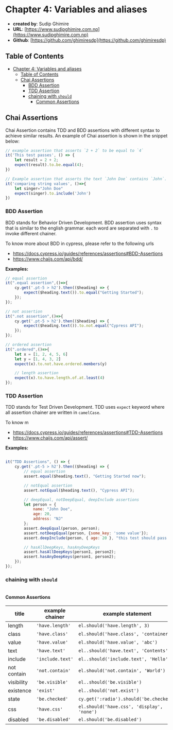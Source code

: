 # Chapter 4: Variables and aliases

- **created by**: Sudip Ghimire
- **URL**: [https://www.sudipghimire.com.np](https://www.sudipghimire.com.np)
- **Github**: [https://github.com/ghimiresdp](https://github.com/ghimiresdp)

## Table of Contents

- [Chapter 4: Variables and aliases](#chapter-4-variables-and-aliases)
  - [Table of Contents](#table-of-contents)
  - [Chai Assertions](#chai-assertions)
    - [BDD Assertion](#bdd-assertion)
    - [TDD Assertion](#tdd-assertion)
    - [chaining with `should`](#chaining-with-should)
      - [Common Assertions](#common-assertions)

## Chai Assertions

Chai Assertion contains TDD and BDD assertions with different syntax to achieve
similar results. An example of Chai assertion is shown in the snippet below:

```js
// example assertion that asserts `2 + 2` to be equal to `4`
it('This test passes', () => {
    let result = 2 + 2;
    expect(result).to.be.equal(4);
})

// Example assertion that asserts the text `John Doe` contains `John`.
it('comparing string values', ()=>{
    let singer="John Doe"
    expect(singer).to.include('John')
})

```

### BDD Assertion

BDD stands for Behavior Driven Development. BDD assertion uses syntax that is
similar to the english grammar. each word are separated with `.` to invoke
different chainer.

To know more about BDD in cypress, please refer to the following urls

- <https://docs.cypress.io/guides/references/assertions#BDD-Assertions>
- <https://www.chaijs.com/api/bdd/>

**Examples:**

```js
// equal assertion
it(".equal assertion",()=>{
    cy.get('.pt-5 > h2').then(($heading) => {
        expect($heading.text()).to.equal("Getting Started");
    });
});

// not assertion
it(".not assertion",()=>{
    cy.get('.pt-5 > h2').then(($heading) => {
        expect($heading.text()).to.not.equal("Cypress API");
    });
});

// ordered assertion
it(".ordered",()=>{
    let x = [1, 2, 4, 5, 6]
    let y = [1, 4, 3, 2]
    expect(x).to.not.have.ordered.members(y)

    // length assertion
    expect(x).to.have.length.of.at.least(4)
});
```

### TDD Assertion

TDD stands for Test Driven Development. TDD uses `expect` keyword where all
assertion chainer are written in `camelCase`.

To know m

- <https://docs.cypress.io/guides/references/assertions#TDD-Assertions>
- <https://www.chaijs.com/api/assert/>

**Examples:**

```js

it("TDD Assertions", () => {
    cy.get('.pt-5 > h2').then(($heading) => {
        // equal assertion
        assert.equal($heading.text(), "Getting Started now");

        // notEqual assertion
        assert.notEqual($heading.text(), "Cypress API");

        // deepEqual, notDeepEqual, deepInclude assertions
        let person = {
            name: "John Doe",
            age: 20,
            address: "NJ"
        };
        assert.deepEqual(person, person);
        assert.notDeepEqual(person, {some_key: 'some value'});
        assert.deepInclude(person, { age: 20 }, "this test should pass here");

        // hasAllDeepKeys, hasAnyDeepKeys
        assert.hasAllDeepKeys(person1, person2);
        assert.hasAnyDeepKeys(person1, person2);
    });
});
```

### chaining with `should`

```js

```

#### Common Assertions

| title       | example chainer  | example statement                          |
|-------------|------------------|--------------------------------------------|
| length      | `'have.length'`  | `el.should('have.length', 3)`              |
| class       | `'have.class'`   | `el.should('have.class', 'container')`     |
| value       | `'have.value'`   | `el.should('have.value', 'abc')`           |
| text        | `'have.text'`    | `el..should('have.text', 'Contents')`      |
| include     | `'include.text'` | `el..should('include.text', 'Hello')`      |
| not contain | `'not.contain'`  | `el.should('not.contain', 'World')`        |
| visibility  | `'be.visible'`   | `el..should('be.visible')`                 |
| existence   | `'exist'`        | `el..should('not.exist')`                  |
| state       | `'be.checked'`   | `cy.get(':radio').should('be.checked')`    |
| css         | `'have.css'`     | `el.should('have.css', 'display', 'none')` |
| disabled    | `'be.disabled'`  | `el.should('be.disabled')`                 |
